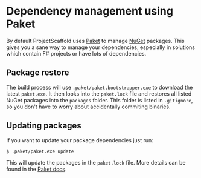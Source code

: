 # Dependency management using Paket

By default ProjectScaffold uses [Paket](http://fsprojects.github.io/Paket/) to manage [NuGet](http://www.nuget.org) packages.
This gives you a sane way to manage your dependencies, especially in solutions which contain F# projects or have lots of dependencies.

## Package restore

The build process will use `.paket/paket.bootstrapper.exe` to download the latest `paket.exe`.
It then looks into the `paket.lock` file and restores all listed NuGet packages into the `packages` folder.
This folder is listed in `.gitignore`, so you don't have to worry about accidentally commiting binaries.

## Updating packages

If you want to update your package dependencies just run:

    $ .paket/paket.exe update
    
This will update the packages in the `paket.lock` file. More details can be found in the [Paket docs](http://fsprojects.github.io/Paket/).